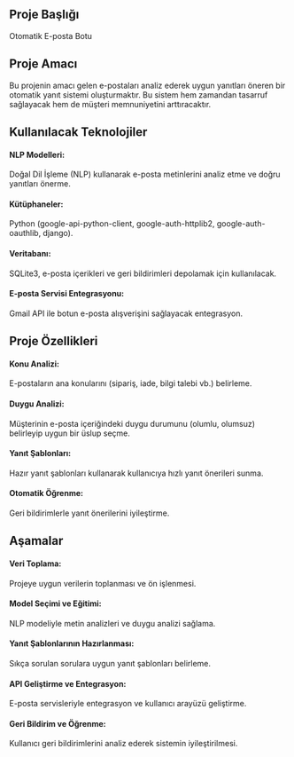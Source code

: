 ## Proje Başlığı

Otomatik E-posta Botu

## Proje Amacı

Bu projenin amacı gelen e-postaları analiz ederek uygun yanıtları öneren bir otomatik yanıt sistemi oluşturmaktır. Bu sistem hem zamandan tasarruf sağlayacak hem de müşteri memnuniyetini arttıracaktır.

## Kullanılacak Teknolojiler

#### NLP Modelleri:
Doğal Dil İşleme (NLP) kullanarak e-posta metinlerini analiz etme ve doğru yanıtları önerme.
#### Kütüphaneler:
Python (google-api-python-client, google-auth-httplib2, google-auth-oauthlib, django).
#### Veritabanı:
SQLite3, e-posta içerikleri ve geri bildirimleri depolamak için kullanılacak.
#### E-posta Servisi Entegrasyonu:
Gmail API ile botun e-posta alışverişini sağlayacak entegrasyon.

## Proje Özellikleri

#### Konu Analizi:
E-postaların ana konularını (sipariş, iade, bilgi talebi vb.) belirleme.
#### Duygu Analizi:
Müşterinin e-posta içeriğindeki duygu durumunu (olumlu, olumsuz) belirleyip uygun bir üslup seçme.
#### Yanıt Şablonları:
Hazır yanıt şablonları kullanarak kullanıcıya hızlı yanıt önerileri sunma.
#### Otomatik Öğrenme:
Geri bildirimlerle yanıt önerilerini iyileştirme.

## Aşamalar

#### Veri Toplama:
Projeye uygun verilerin toplanması ve ön işlenmesi.
#### Model Seçimi ve Eğitimi:
NLP modeliyle metin analizleri ve duygu analizi sağlama.
#### Yanıt Şablonlarının Hazırlanması:
Sıkça sorulan sorulara uygun yanıt şablonları belirleme.
#### API Geliştirme ve Entegrasyon:
E-posta servisleriyle entegrasyon ve kullanıcı arayüzü geliştirme.
#### Geri Bildirim ve Öğrenme:
Kullanıcı geri bildirimlerini analiz ederek sistemin iyileştirilmesi.

